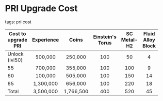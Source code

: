 # PRI Upgrade Cost
tags: pri cost

| Cost to  upgrade PRI | Experience |   Coins   | Einstein's Torus | SC Metal-H2 | Fluid Alloy Block |
|----------------------|:----------:|:---------:|:----------------:|:-----------:|:-----------------:|
| Unlock (lvl50)       |   500,000  |  250,000  |        100       |      50     |         4         |
| 55                   |   700,000  |  355,000  |        100       |     100     |         9         |
| 60                   |   100,000  |  505,000  |        100       |     150     |         14        |
| 65                   |  1,300,000 |  656,000  |        100       |     220     |         18        |
| Total                |  3,500,000 | 1,766,500 |        400       |     520     |         45        |
